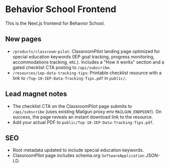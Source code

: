 # Behavior School Frontend

This is the Next.js frontend for Behavior School.

## New pages

- `/products/classroom-pilot`: ClassroomPilot landing page optimized for special education keywords (IEP goal tracking, progress monitoring, accommodations tracking, etc.). Includes a "How it works" section and a gated checklist CTA posting to `/api/subscribe`.
- `/resources/iep-data-tracking-tips`: Printable checklist resource with a link to `/Top-10-IEP-Data-Tracking-Tips.pdf` in `public/`.

## Lead magnet notes

- The checklist CTA on the ClassroomPilot page submits to `/api/subscribe` (uses existing Mailgun proxy env `MAILGUN_ENDPOINT`). On success, the page reveals an instant download link to the resource.
- Add your actual PDF to `public/Top-10-IEP-Data-Tracking-Tips.pdf`.

## SEO

- Root metadata updated to include special education keywords.
- ClassroomPilot page includes schema.org `SoftwareApplication` JSON-LD.
